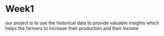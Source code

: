 # Week1
our project is to use the historical data to provide valuable insights which helps the farmers to increase their production and their income 
